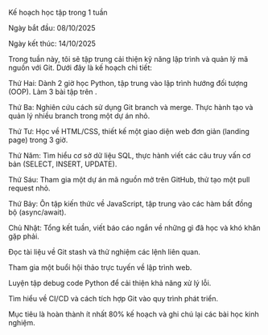 Kế hoạch học tập trong 1 tuần



Ngày bắt đầu: 08/10/2025

Ngày kết thúc: 14/10/2025



Trong tuần này, tôi sẽ tập trung cải thiện kỹ năng lập trình và quản lý mã nguồn với Git. Dưới đây là kế hoạch chi tiết:

Thứ Hai: Dành 2 giờ học Python, tập trung vào lập trình hướng đối tượng (OOP). Làm 3 bài tập trên .

Thứ Ba: Nghiên cứu cách sử dụng Git branch và merge. Thực hành tạo và quản lý nhiều branch trong một dự án nhỏ.



Thứ Tư: Học về HTML/CSS, thiết kế một giao diện web đơn giản (landing page) trong 3 giờ.

Thứ Năm: Tìm hiểu cơ sở dữ liệu SQL, thực hành viết các câu truy vấn cơ bản (SELECT, INSERT, UPDATE).

Thứ Sáu: Tham gia một dự án mã nguồn mở trên GitHub, thử tạo một pull request nhỏ.

Thứ Bảy: Ôn tập kiến thức về JavaScript, tập trung vào các hàm bất đồng bộ (async/await).

Chủ Nhật: Tổng kết tuần, viết báo cáo ngắn về những gì đã học và khó khăn gặp phải.



Đọc tài liệu về Git stash và thử nghiệm các lệnh liên quan.

Tham gia một buổi hội thảo trực tuyến về lập trình web.

Luyện tập debug code Python để cải thiện khả năng xử lý lỗi.

Tìm hiểu về CI/CD và cách tích hợp Git vào quy trình phát triển.



Mục tiêu là hoàn thành ít nhất 80% kế hoạch và ghi chú lại các bài học kinh nghiệm.

